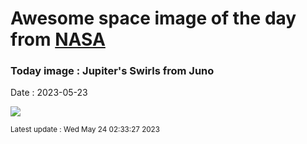 
# Awesome space image of the day from [NASA](https://api.nasa.gov/)

### Today image : Jupiter's Swirls from Juno
Date : 2023-05-23

![](https://apod.nasa.gov/apod/image/2305/JupiterSwirls_JunoGill_960.jpg)

<small>Latest update : Wed May 24 02:33:27 2023</small>
        